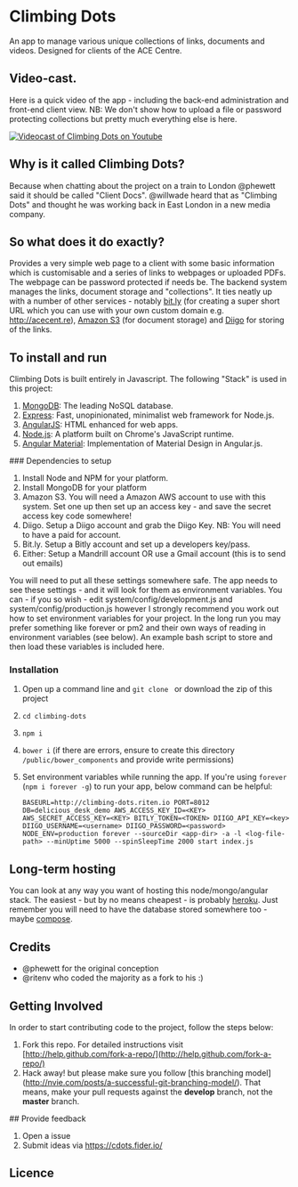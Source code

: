 # Climbing Dots	                                       

An app to manage various unique collections of links, documents and videos. Designed for clients of the ACE Centre. 

## Video-cast.

Here is a quick video of the app - including the back-end administration and front-end client view. NB: We don't show how to upload a file or password protecting collections but pretty much everything else is here. 

[![Videocast of Climbing Dots on Youtube](http://img.youtube.com/vi/PE54bFivhBA/0.jpg)](http://www.youtube.com/watch?v=PE54bFivhBA)

## Why is it called Climbing Dots?

Because when chatting about the project on a train to London @phewett said it should be called "Client Docs". @willwade heard that as "Climbing Dots" and thought he was working back in East London in a new media company.

## So what does it do exactly?

Provides a very simple web page to a client with some basic information which is customisable and a series of links to webpages or uploaded PDFs. The webpage can be password protected if needs be.
The backend system manages the links, document storage and "collections". It ties neatly up with a number of other services - notably [bit.ly](http://bit.ly) (for creating a super short URL which you can use with your own custom domain e.g. http://acecent.re), [Amazon S3](http://s3.amazonaws.com) (for document storage) and [Diigo](http://diigo.com) for storing of the links. 

## To install and run

Climbing Dots is built entirely in Javascript. The following "Stack" is used in this project:

1. [MongoDB](http://mongodb.org/): The leading NoSQL database.
2. [Express](http://expressjs.com/): Fast, unopinionated, minimalist web framework for Node.js.
3. [AngularJS](): HTML enhanced for web apps.
4. [Node.js](http://nodejs.org/): A platform built on Chrome's JavaScript runtime.
5. [Angular Material](http://material.angularjs.org/): Implementation of Material Design in Angular.js.

### Dependencies to setup 

1. Install Node and NPM for your platform.
2. Install MongoDB for your platform
3. Amazon S3. You will need a Amazon AWS account to use with this system. Set one up then set up an access key - and save the secret access key code somewhere!
4. Diigo. Setup a Diigo account and grab the Diigo Key. NB: You will need to have a paid for account. 
5. Bit.ly. Setup a Bitly account and set up a developers key/pass. 
6. Either: Setup a Mandrill account OR use a Gmail account (this is to send out emails)

You will need to put all these settings somewhere safe. The app needs to see these settings - and it will look for them as environment variables. You can - if you so wish - edit system/config/development.js and system/config/production.js however I strongly recommend you work out how to set environment variables for your project. In the long run you may prefer something like forever or pm2 and their own ways of reading in environment variables (see below). 
An example bash script to store and then load these variables is included here. 

### Installation

1. Open up a command line and `git clone ` or download the zip of this project
2. `cd climbing-dots`
3. `npm i`
4. `bower i` (if there are errors, ensure to create this directory `/public/bower_components` and provide write permissions)
5. Set environment variables while running the app. If you're using `forever` (`npm i forever -g`) to run your app, below command can be helpful:
	
	`BASEURL=http://climbing-dots.riten.io PORT=8012 DB=delicious_desk_demo AWS_ACCESS_KEY_ID=<KEY> AWS_SECRET_ACCESS_KEY=<KEY> BITLY_TOKEN=<TOKEN> DIIGO_API_KEY=<key> DIIGO_USERNAME=<username> DIIGO_PASSWORD=<password> NODE_ENV=production forever --sourceDir <app-dir> -a -l <log-file-path> --minUptime 5000 --spinSleepTime 2000 start index.js`

## Long-term hosting

You can look at any way you want of hosting this node/mongo/angular stack. The easiest - but by no means cheapest - is probably [heroku](http://heroku.com). Just remember you will need to have the database stored somewhere too - maybe [compose](http://compose.io).

## Credits	

- @phewett for the original conception 
- @ritenv who coded the majority as a fork to his :)

## Getting Involved

In order to start contributing code to the project, follow the steps below:

1. Fork this repo. For detailed instructions visit [http://help.github.com/fork-a-repo/](http://help.github.com/fork-a-repo/)
2. Hack away! but please make sure you follow [this branching model] (http://nvie.com/posts/a-successful-git-branching-model/). That means, make your pull requests against the **develop** branch, not the **master** branch.

## Provide feedback

1. Open a issue
2. Submit ideas via https://cdots.fider.io/


## Licence

